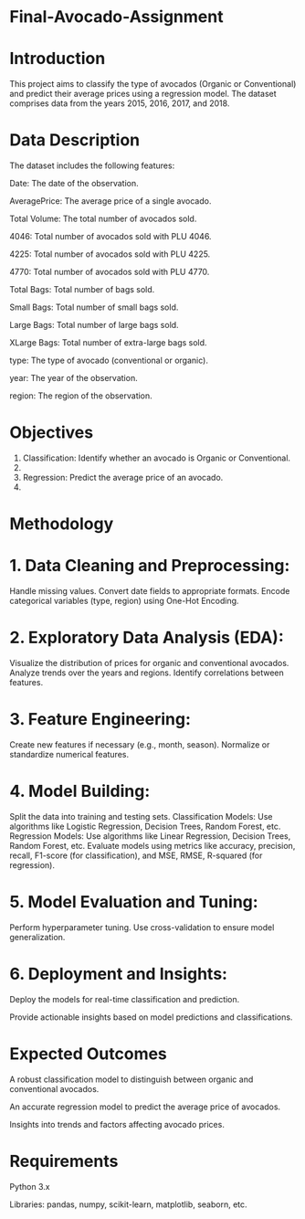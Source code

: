 # Final-Avocado-Assignment
# Introduction
This project aims to classify the type of avocados (Organic or Conventional) and predict their average prices using a regression model. The dataset comprises data from the years 2015, 2016, 2017, and 2018.
# Data Description
The dataset includes the following features:

Date: The date of the observation.

AveragePrice: The average price of a single avocado.

Total Volume: The total number of avocados sold.

4046: Total number of avocados sold with PLU 4046.

4225: Total number of avocados sold with PLU 4225.

4770: Total number of avocados sold with PLU 4770.

Total Bags: Total number of bags sold.

Small Bags: Total number of small bags sold.

Large Bags: Total number of large bags sold.

XLarge Bags: Total number of extra-large bags sold.

type: The type of avocado (conventional or organic).

year: The year of the observation.

region: The region of the observation.

# Objectives
1.	Classification: Identify whether an avocado is Organic or Conventional.
2.	
3.	Regression: Predict the average price of an avocado.
4.	
# Methodology
# 1.	Data Cleaning and Preprocessing:

Handle missing values.
Convert date fields to appropriate formats.
Encode categorical variables (type, region) using One-Hot Encoding.

# 2.	Exploratory Data Analysis (EDA):

Visualize the distribution of prices for organic and conventional avocados.
Analyze trends over the years and regions.
Identify correlations between features.

# 3.	Feature Engineering:

Create new features if necessary (e.g., month, season).
Normalize or standardize numerical features.

# 4.	Model Building:

Split the data into training and testing sets.
Classification Models: Use algorithms like Logistic Regression, Decision Trees, Random Forest, etc.
Regression Models: Use algorithms like Linear Regression, Decision Trees, Random Forest, etc.
Evaluate models using metrics like accuracy, precision, recall, F1-score (for classification), and MSE, RMSE, R-squared (for regression).

# 5.	Model Evaluation and Tuning:

Perform hyperparameter tuning.
Use cross-validation to ensure model generalization.

# 6.	Deployment and Insights:

Deploy the models for real-time classification and prediction.

Provide actionable insights based on model predictions and classifications.

# Expected Outcomes

A robust classification model to distinguish between organic and conventional avocados.

An accurate regression model to predict the average price of avocados.

Insights into trends and factors affecting avocado prices.

# Requirements

Python 3.x

Libraries: pandas, numpy, scikit-learn, matplotlib, seaborn, etc.
